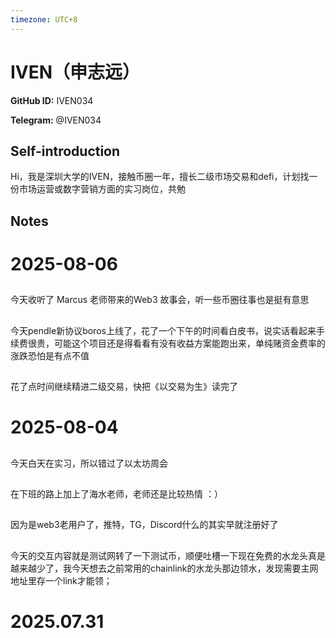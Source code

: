 ```yaml
---
timezone: UTC+8
---
```


# IVEN（申志远）

**GitHub ID:** IVEN034

**Telegram:** @IVEN034

## Self-introduction

Hi，我是深圳大学的IVEN，接触币圈一年，擅长二级市场交易和defi，计划找一份市场运营或数字营销方面的实习岗位，共勉

## Notes

<!-- Content_START -->
# 2025-08-06

##
今天收听了 Marcus 老师带来的Web3 故事会，听一些币圈往事也是挺有意思
##
今天pendle新协议boros上线了，花了一个下午的时间看白皮书，说实话看起来手续费很贵，可能这个项目还是得看看有没有收益方案能跑出来，单纯赌资金费率的涨跌恐怕是有点不值
##
花了点时间继续精进二级交易，快把《以交易为生》读完了

# 2025-08-04

##
今天白天在实习，所以错过了以太坊周会
##
在下班的路上加上了海水老师，老师还是比较热情 ：）
##
因为是web3老用户了，推特，TG，Discord什么的其实早就注册好了
##
今天的交互内容就是测试网转了一下测试币，顺便吐槽一下现在免费的水龙头真是越来越少了，我今天想去之前常用的chainlink的水龙头那边领水，发现需要主网地址里存一个link才能领；
##


# 2025.07.31


<!-- Content_END -->
